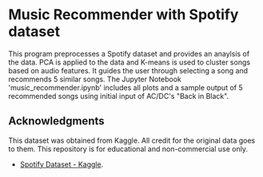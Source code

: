 # Music Recommender with Spotify dataset
This program preprocesses a Spotify dataset and provides an anaylsis of the data. PCA is applied to the data and K-means is used to cluster songs based on audio features. It guides the user through selecting a song and recommends 5 similar songs. The Jupyter Notebook 'music_recommender.ipynb' includes all plots and a sample output of 5 recommended songs using initial input of AC/DC's "Back in Black".

## Acknowledgments

This dataset was obtained from Kaggle. All credit for the original data goes to them. This repository is for educational and non-commercial use only.

* [Spotify Dataset - Kaggle](https://www.kaggle.com/datasets/vatsalmavani/spotify-dataset/data). 
